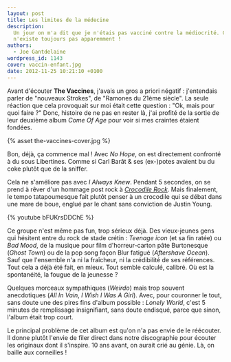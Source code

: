 ```yaml
---
layout: post
title: Les limites de la médecine
description:
  Un jour on m'a dit que je n'étais pas vacciné contre la médiocrité. Ce vaccin
  n'existe toujours pas apparemment !
authors:
  - Joe Gantdelaine
wordpress_id: 1143
cover: vaccin-enfant.jpg
date: 2012-11-25 10:21:10 +0100
---
```


Avant d'écouter **The Vaccines**, j'avais un gros a priori négatif : j'entendais
parler de "nouveaux Strokes", de "Ramones du 21ème siècle". La seule réaction
que cela provoquait sur moi était cette question : "Ok, mais pour quoi faire ?"
Donc, histoire de ne pas en rester là, j'ai profité de la sortie de leur
deuxième album _Come Of Age_ pour voir si mes craintes étaient fondées.

{% asset the-vaccines-cover.jpg %}

Bon, déjà, ça commence mal ! Avec _No Hope_, on est directement confronté à du
sous Libertines. Comme si Carl Barât & ses (ex-)potes avaient bu du coke plutôt
que de la sniffer.

Cela ne s'améliore pas avec _I Always Knew_. Pendant 5 secondes, on se prend à
rêver d'un hommage post rock à [_Crocodile Rock_][1]. Mais finalement, le tempo
tatapoumesque fait plutôt penser à un crocodile qui se débat dans une mare de
boue, englué par le chant sans conviction de Justin Young.

{% youtube bFUKrsDDChE %}

Ce groupe n'est même pas fun, trop sérieux déjà. Des vieux-jeunes gens qui
hésitent entre du rock de stade crétin : _Teenage icon_ (et sa fin ratée) ou
_Bad Mood_, de la musique pour film d'horreur-carton pâte Burtonesque (_Ghost
Town_) ou de la pop song façon Blur fatigué (_Aftershave Ocean_). Sauf que
l'ensemble n'a ni la fraîcheur, ni la crédibilité de ses références. Tout cela a
déjà été fait, en mieux. Tout semble calculé, calibré. Où est la spontanéité, la
fougue de la jeunesse ?

Quelques morceaux sympathiques (_Weirdo_) mais trop souvent anecdotiques (_All
In Vain_, _I Wish I Was A Girl_). Avec, pour couronner le tout, sans doute une
des pires fins d'album possible : _Lonely World_, c'est 5 minutes de remplissage
insignifiant, sans doute endisqué, parce que sinon, l'album était trop court.

Le principal problème de cet album est qu'on n'a pas envie de le réécouter. Il
donne plutôt l'envie de filer direct dans notre discographie pour écouter les
originaux dont il s'inspire. 10 ans avant, on aurait crié au génie. Là, on
baille aux corneilles !

[1]: https://youtu.be/3mtYzXi8xhg "Elton John - Crocodile Rock 1972"
